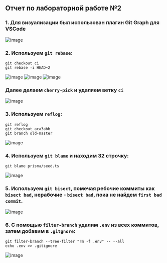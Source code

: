 ## Отчет по лабораторной работе №2

### 1. Для визуализации был использован плагин Git Graph для VSCode
![image](https://user-images.githubusercontent.com/64983176/197629329-45fe6a03-869e-4ee4-a1b0-e11794285935.png)

### 2.  Используем `git rebase`:   
```
git checkout ci
git rebase -i HEAD~2
```
![image](https://user-images.githubusercontent.com/64983176/197629401-5bf868d7-57fb-4c40-b95a-2b55d65deeda.png)
![image](https://user-images.githubusercontent.com/64983176/197629430-09fba8a7-9cdd-4a95-9ccf-b1b10c99800d.png)
![image](https://user-images.githubusercontent.com/64983176/197629446-eebfd219-d99f-418d-afef-d78147787bb5.png)
### Далее делаем `cherry-pick` и удаляем ветку `ci`
![image](https://user-images.githubusercontent.com/64983176/197629459-83e40026-5f06-454b-9984-44de67e8d4e7.png)

### 3.  Используем `reflog`:
```
git reflog
git checkout aca3abb
git branch old-master
```
![image](https://user-images.githubusercontent.com/64983176/197629457-8481f9bf-7655-4011-8494-3c92380e2d38.png)

### 4.  Используем `git blame` и находим 32 строчку:
```
git blame prisma/seed.ts
```
![image](https://user-images.githubusercontent.com/64983176/197629469-f3a40f9f-8ae2-440b-9a81-8c34fee2da2d.png)

### 5. Используем `git bisect`, помечая ребочие коммиты как `bisect bad`, нерабочие - `bisect bad`, пока не найдем `first bad commit`.
![image](https://user-images.githubusercontent.com/64983176/197629479-c291b1b5-73a1-4601-9768-2737676d9fa8.png)

### 6. С помощью `filter-branch` удалим `.env` из всех коммитов, затем добавим в `.gitgnore`:
```
git filter-branch --tree-filter "rm -f .env" -- --all
echo .env >> .gitignore
```
![image](https://user-images.githubusercontent.com/64983176/197629492-fb10cdbd-1c0a-4c77-956b-f186390ea799.png)